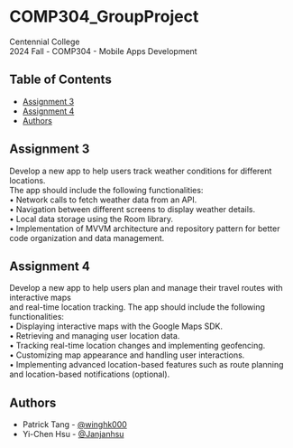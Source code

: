 # COMP304_GroupProject
 
Centennial College <br/>
2024 Fall - COMP304 - Mobile Apps Development <br/>

## Table of Contents

+ [Assignment 3](#assignment3)
+ [Assignment 4](#assignment4)
+ [Authors](#authors)

## Assignment 3 <a name = "assignment3"></a>

Develop a new app to help users track weather conditions for different locations. <br/>
The app should include the following functionalities: <br/>
• Network calls to fetch weather data from an API. <br/>
• Navigation between different screens to display weather details. <br/>
• Local data storage using the Room library. <br/>
• Implementation of MVVM architecture and repository pattern for better code organization and data management. <br/>

## Assignment 4 <a name = "assignment4"></a>

Develop a new app to help users plan and manage their travel routes with interactive maps <br/>
and real-time location tracking. The app should include the following functionalities: <br/>
• Displaying interactive maps with the Google Maps SDK. <br/>
• Retrieving and managing user location data. <br/>
• Tracking real-time location changes and implementing geofencing. <br/>
• Customizing map appearance and handling user interactions. <br/>
• Implementing advanced location-based features such as route planning and location-based notifications (optional). <br/>

## Authors <a name = "authors"></a>
- Patrick Tang - [@winghk000](https://github.com/winghk00)
- Yi-Chen Hsu - [@Janjanhsu](https://github.com/Janjanhsu)
